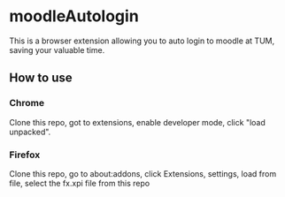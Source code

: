 # moodleAutologin
This is a browser extension allowing you to auto login to moodle at TUM, saving your valuable time.

## How to use
### Chrome
Clone this repo, got to extensions, enable developer mode, click "load unpacked".
### Firefox
Clone this repo, go to about:addons, click Extensions, settings, load from file, select the fx.xpi file from this repo
